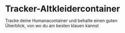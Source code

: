 # Tracker-Altkleidercontainer
Tracke deine Humanacontainer und behalte einen guten Überblick, von wo du am besten klauen kannst
<!DOCTYPE html>
<html lang="de">
<head>
    <meta charset="UTF-8">
    <meta name="viewport" content="width=device-width, initial-scale=1.0">
    <title>Humana Container Wien - Sammler App</title>
    <style>
        * {
            margin: 0;
            padding: 0;
            box-sizing: border-box;
        }

        body {
            font-family: Arial, sans-serif;
            background-color: #f5f5f5;
            padding: 20px;
        }

        .container {
            max-width: 800px;
            margin: 0 auto;
            background: white;
            border-radius: 10px;
            box-shadow: 0 2px 10px rgba(0,0,0,0.1);
            overflow: hidden;
        }

        .header {
            background: #2c3e50;
            color: white;
            padding: 20px;
            text-align: center;
        }

        .tabs {
            display: flex;
            background: #34495e;
        }

        .tab {
            flex: 1;
            padding: 15px;
            text-align: center;
            color: white;
            cursor: pointer;
            transition: background 0.3s;
        }

        .tab:hover {
            background: #2c3e50;
        }

        .tab.active {
            background: #3498db;
        }

        .content {
            padding: 20px;
        }

        .form-group {
            margin-bottom: 15px;
        }

        label {
            display: block;
            margin-bottom: 5px;
            font-weight: bold;
            color: #2c3e50;
        }

        input, textarea, select {
            width: 100%;
            padding: 10px;
            border: 1px solid #ddd;
            border-radius: 5px;
            font-size: 14px;
        }

        button {
            background: #3498db;
            color: white;
            padding: 12px 20px;
            border: none;
            border-radius: 5px;
            cursor: pointer;
            font-size: 16px;
            transition: background 0.3s;
        }

        button:hover {
            background: #2980b9;
        }

        .container-item {
            background: #f8f9fa;
            border: 1px solid #e9ecef;
            border-radius: 8px;
            padding: 15px;
            margin-bottom: 15px;
        }

        .container-header {
            display: flex;
            justify-content: space-between;
            align-items: center;
            margin-bottom: 10px;
        }

        .container-title {
            font-weight: bold;
            color: #2c3e50;
            font-size: 18px;
        }

        .success-rate {
            background: #27ae60;
            color: white;
            padding: 5px 10px;
            border-radius: 15px;
            font-size: 12px;
        }

        .container-details {
            color: #666;
            margin-bottom: 10px;
        }

        .visits {
            background: white;
            border-radius: 5px;
            padding: 10px;
            max-height: 150px;
            overflow-y: auto;
        }

        .visit {
            padding: 8px 0;
            border-bottom: 1px solid #eee;
            display: flex;
            justify-content: space-between;
        }

        .visit:last-child {
            border-bottom: none;
        }

        .success {
            color: #27ae60;
            font-weight: bold;
        }

        .fail {
            color: #e74c3c;
            font-weight: bold;
        }

        .hidden {
            display: none;
        }

        .stats {
            display: grid;
            grid-template-columns: repeat(auto-fit, minmax(200px, 1fr));
            gap: 15px;
            margin-bottom: 20px;
        }

        .stat-card {
            background: #3498db;
            color: white;
            padding: 20px;
            border-radius: 8px;
            text-align: center;
        }

        .stat-number {
            font-size: 24px;
            font-weight: bold;
        }

        .delete-btn {
            background: #e74c3c;
            padding: 5px 10px;
            font-size: 12px;
            margin-left: 10px;
        }

        .delete-btn:hover {
            background: #c0392b;
        }
    </style>
</head>
<body>
    <div class="container">
        <div class="header">
            <h1>🧥 Humana Container Wien</h1>
            <p>Deine persönliche Sammler-App</p>
        </div>

        <div class="tabs">
            <div class="tab active" onclick="showTab('add')">Container hinzufügen</div>
            <div class="tab" onclick="showTab('list')">Meine Container</div>
            <div class="tab" onclick="showTab('visit')">Besuch eintragen</div>
        </div>

        <div class="content">
            <!-- Container hinzufügen -->
            <div id="add-tab" class="tab-content">
                <h2>Neuen Container hinzufügen</h2>
                <form id="container-form">
                    <div class="form-group">
                        <label for="address">Adresse/Standort:</label>
                        <input type="text" id="address" required placeholder="z.B. Mariahilfer Straße 123, 1060 Wien">
                    </div>
                    <div class="form-group">
                        <label for="district">Bezirk:</label>
                        <select id="district" required>
                            <option value="">Bezirk wählen</option>
                            <option value="1">1. Innere Stadt</option>
                            <option value="2">2. Leopoldstadt</option>
                            <option value="3">3. Landstraße</option>
                            <option value="4">4. Wieden</option>
                            <option value="5">5. Margareten</option>
                            <option value="6">6. Mariahilf</option>
                            <option value="7">7. Neubau</option>
                            <option value="8">8. Josefstadt</option>
                            <option value="9">9. Alsergrund</option>
                            <option value="10">10. Favoriten</option>
                            <option value="11">11. Simmering</option>
                            <option value="12">12. Meidling</option>
                            <option value="13">13. Hietzing</option>
                            <option value="14">14. Penzing</option>
                            <option value="15">15. Rudolfsheim-Fünfhaus</option>
                            <option value="16">16. Ottakring</option>
                            <option value="17">17. Hernals</option>
                            <option value="18">18. Währing</option>
                            <option value="19">19. Döbling</option>
                            <option value="20">20. Brigittenau</option>
                            <option value="21">21. Floridsdorf</option>
                            <option value="22">22. Donaustadt</option>
                            <option value="23">23. Liesing</option>
                        </select>
                    </div>
                    <div class="form-group">
                        <label for="notes">Notizen:</label>
                        <textarea id="notes" placeholder="z.B. neben Billa, gut zugänglich, meist voll..."></textarea>
                    </div>
                    <button type="submit">Container hinzufügen</button>
                </form>
            </div>

            <!-- Container-Liste -->
            <div id="list-tab" class="tab-content hidden">
                <div class="stats">
                    <div class="stat-card">
                        <div class="stat-number" id="total-containers">0</div>
                        <div>Container gesamt</div>
                    </div>
                    <div class="stat-card">
                        <div class="stat-number" id="total-visits">0</div>
                        <div>Besuche gesamt</div>
                    </div>
                    <div class="stat-card">
                        <div class="stat-number" id="success-rate">0%</div>
                        <div>Erfolgsquote</div>
                    </div>
                </div>
                <h2>Meine Container</h2>
                <div id="container-list"></div>
            </div>

            <!-- Besuch eintragen -->
            <div id="visit-tab" class="tab-content hidden">
                <h2>Besuch eintragen</h2>
                <form id="visit-form">
                    <div class="form-group">
                        <label for="visit-container">Container wählen:</label>
                        <select id="visit-container" required>
                            <option value="">Container auswählen</option>
                        </select>
                    </div>
                    <div class="form-group">
                        <label for="visit-date">Datum:</label>
                        <input type="date" id="visit-date" required>
                    </div>
                    <div class="form-group">
                        <label for="visit-success">Erfolgreich?</label>
                        <select id="visit-success" required>
                            <option value="">Wählen</option>
                            <option value="true">Ja - gute Funde!</option>
                            <option value="false">Nein - nichts Brauchbares</option>
                        </select>
                    </div>
                    <div class="form-group">
                        <label for="visit-notes">Was gefunden / Notizen:</label>
                        <textarea id="visit-notes" placeholder="z.B. 2 Pullis, 1 Jeans, Container war halb voll..."></textarea>
                    </div>
                    <button type="submit">Besuch eintragen</button>
                </form>
            </div>
        </div>
    </div>

    <script>
        // Daten im localStorage speichern
        let containers = JSON.parse(localStorage.getItem('humana-containers') || '[]');
        let visits = JSON.parse(localStorage.getItem('humana-visits') || '[]');

        // Tab-Wechsel
        function showTab(tabName) {
            document.querySelectorAll('.tab').forEach(tab => tab.classList.remove('active'));
            document.querySelectorAll('.tab-content').forEach(content => content.classList.add('hidden'));
            
            document.querySelector(`[onclick="showTab('${tabName}')"]`).classList.add('active');
            document.getElementById(`${tabName}-tab`).classList.remove('hidden');
            
            if (tabName === 'list') {
                updateContainerList();
                updateStats();
            } else if (tabName === 'visit') {
                updateVisitContainerSelect();
            }
        }

        // Container hinzufügen
        document.getElementById('container-form').addEventListener('submit', function(e) {
            e.preventDefault();
            
            const container = {
                id: Date.now(),
                address: document.getElementById('address').value,
                district: document.getElementById('district').value,
                notes: document.getElementById('notes').value,
                created: new Date().toISOString()
            };
            
            containers.push(container);
            localStorage.setItem('humana-containers', JSON.stringify(containers));
            
            this.reset();
            alert('Container erfolgreich hinzugefügt!');
        });

        // Besuch eintragen
        document.getElementById('visit-form').addEventListener('submit', function(e) {
            e.preventDefault();
            
            const visit = {
                id: Date.now(),
                containerId: parseInt(document.getElementById('visit-container').value),
                date: document.getElementById('visit-date').value,
                success: document.getElementById('visit-success').value === 'true',
                notes: document.getElementById('visit-notes').value
            };
            
            visits.push(visit);
            localStorage.setItem('humana-visits', JSON.stringify(visits));
            
            this.reset();
            alert('Besuch erfolgreich eingetragen!');
        });

        // Container-Liste aktualisieren
        function updateContainerList() {
            const listElement = document.getElementById('container-list');
            listElement.innerHTML = '';
            
            containers.forEach(container => {
                const containerVisits = visits.filter(v => v.containerId === container.id);
                const successfulVisits = containerVisits.filter(v => v.success).length;
                const successRate = containerVisits.length > 0 ? Math.round((successfulVisits / containerVisits.length) * 100) : 0;
                
                const containerElement = document.createElement('div');
                containerElement.className = 'container-item';
                containerElement.innerHTML = `
                    <div class="container-header">
                        <div class="container-title">${container.address}</div>
                        <div class="success-rate">${successRate}% Erfolg</div>
                    </div>
                    <div class="container-details">
                        <strong>Bezirk:</strong> ${container.district}. Bezirk | 
                        <strong>Besuche:</strong> ${containerVisits.length} | 
                        <strong>Erfolgreich:</strong> ${successfulVisits}
                        <button class="delete-btn" onclick="deleteContainer(${container.id})">Löschen</button>
                    </div>
                    ${container.notes ? `<div class="container-details"><strong>Notizen:</strong> ${container.notes}</div>` : ''}
                    <div class="visits">
                        <strong>Letzte Besuche:</strong>
                        ${containerVisits.slice(-5).reverse().map(visit => `
                            <div class="visit">
                                <span>${visit.date}</span>
                                <span class="${visit.success ? 'success' : 'fail'}">
                                    ${visit.success ? '✓ Erfolg' : '✗ Kein Erfolg'}
                                </span>
                            </div>
                            ${visit.notes ? `<div style="font-size: 12px; color: #666; margin-top: 5px;">${visit.notes}</div>` : ''}
                        `).join('') || '<div>Noch keine Besuche</div>'}
                    </div>
                `;
                listElement.appendChild(containerElement);
            });
        }

        // Container löschen
        function deleteContainer(id) {
            if (confirm('Container wirklich löschen? Alle Besuche gehen verloren!')) {
                containers = containers.filter(c => c.id !== id);
                visits = visits.filter(v => v.containerId !== id);
                localStorage.setItem('humana-containers', JSON.stringify(containers));
                localStorage.setItem('humana-visits', JSON.stringify(visits));
                updateContainerList();
                updateStats();
            }
        }

        // Besuch-Container-Select aktualisieren
        function updateVisitContainerSelect() {
            const select = document.getElementById('visit-container');
            select.innerHTML = '<option value="">Container auswählen</option>';
            
            containers.forEach(container => {
                const option = document.createElement('option');
                option.value = container.id;
                option.textContent = `${container.address} (${container.district}. Bezirk)`;
                select.appendChild(option);
            });
        }

        // Statistiken aktualisieren
        function updateStats() {
            document.getElementById('total-containers').textContent = containers.length;
            document.getElementById('total-visits').textContent = visits.length;
            
            const successfulVisits = visits.filter(v => v.success).length;
            const successRate = visits.length > 0 ? Math.round((successfulVisits / visits.length) * 100) : 0;
            document.getElementById('success-rate').textContent = successRate + '%';
        }

        // Heutiges Datum als Standard setzen
        document.getElementById('visit-date').valueAsDate = new Date();

        // Beim Laden der Seite
        updateStats();
    </script>
</body>
</html>
